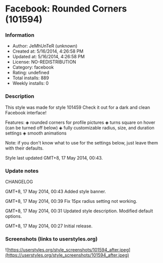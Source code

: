 # Facebook: Rounded Corners (101594)

### Information
- Author: JeMhUnTeR (unknown)
- Created at: 5/16/2014, 4:26:58 PM
- Updated at: 5/16/2014, 4:26:58 PM
- License: NO-REDISTRIBUTION
- Category: facebook
- Rating: undefined
- Total installs: 889
- Weekly installs: 0


### Description
This style was made for style 101459
Check it out for a dark and clean Facebook interface!

Features:
◈ rounded corners for profile pictures
◈ turns square on hover (can be turned off below)
◈ fully customizable radius, size, and duration settings
◈ smooth animations

Note: if you don't know what to use for the settings below, just leave them with their defaults.

Style last updated GMT+8, 17 May 2014, 00:43.

### Update notes
CHANGELOG

GMT+8, 17 May 2014, 00:43
Added style banner.

GMT+8, 17 May 2014, 00:39
Fix 15px radius setting not working.

GMT+8, 17 May 2014, 00:31
Updated style description. Modified default options.

GMT+8, 17 May 2014, 00:27
Initial release.

### Screenshots (links to userstyles.org)
![https://userstyles.org/style_screenshots/101594_after.jpeg](https://userstyles.org/style_screenshots/101594_after.jpeg)


